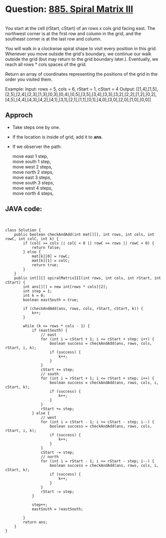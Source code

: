 # Question: [885. Spiral Matrix III](https://leetcode.com/problems/spiral-matrix-iii/)
<br>
You start at the cell (rStart, cStart) of an rows x cols grid facing east. The northwest corner is at the first row and column in the grid, and the southeast corner is at the last row and column.

You will walk in a clockwise spiral shape to visit every position in this grid. Whenever you move outside the grid's boundary, we continue our walk outside the grid (but may return to the grid boundary later.). Eventually, we reach all rows * cols spaces of the grid.

Return an array of coordinates representing the positions of the grid in the order you visited them.

Example:
Input: rows = 5, cols = 6, rStart = 1, cStart = 4
Output: [[1,4],[1,5],[2,5],[2,4],[2,3],[1,3],[0,3],[0,4],[0,5],[3,5],[3,4],[3,3],[3,2],[2,2],[1,2],[0,2],[4,5],[4,4],[4,3],[4,2],[4,1],[3,1],[2,1],[1,1],[0,1],[4,0],[3,0],[2,0],[1,0],[0,0]]

## Approch
* Take steps one by one.
* If the location is inside of grid, add it to **ans**.


* If we observer the path:

    move east 1 step,  
    move south 1 step,   
    move west 2 steps,  
    move north 2 steps,  
    move east 3 steps,  
    move south 3 steps,  
    move west 4 steps,  
    move north 4 steps,   

## JAVA code:
<br>

    class Solution {
        public boolean checkAndAdd(int mat[][], int rows, int cols, int rowC, int colC, int k) {
            if (colC >= cols || colC < 0 || rowC >= rows || rowC < 0) {
                return false;
            } else {
                mat[k][0] = rowC;
                mat[k][1] = colC;
                return true;
            }
        }
        public int[][] spiralMatrixIII(int rows, int cols, int rStart, int cStart) {
            int ans[][] = new int[rows * cols][2];
            int step = 1;
            int k = 0;
            boolean eastSouth = true;

            if (checkAndAdd(ans, rows, cols, rStart, cStart, k)) {
                k++;
            }

            while (k <= rows * cols - 1) {
                if (eastSouth) {
                    // east
                    for (int i = cStart + 1; i <= cStart + step; i++) {
                        boolean success = checkAndAdd(ans, rows, cols, rStart, i, k);
                        if (success) {
                            k++;
                        }
                    }
                    cStart += step;
                    // south
                    for (int i = rStart + 1; i <= rStart + step; i++) {
                        boolean success = checkAndAdd(ans, rows, cols, i, cStart, k);
                        if (success) {
                            k++;
                        }
                    }
                    rStart += step;
                } else {
                    // west
                    for (int i = cStart - 1; i >= cStart - step; i--) {
                        boolean success = checkAndAdd(ans, rows, cols, rStart, i, k);
                        if (success) {
                            k++;
                        }
                    }
                    cStart -= step;
                    // north
                    for (int i = rStart - 1; i >= rStart - step; i--) {
                        boolean success = checkAndAdd(ans, rows, cols, i, cStart, k);
                        if (success) {
                            k++;
                        }
                    }
                    rStart -= step;
                }

                step++;
                eastSouth = !eastSouth;

            }
            return ans;
        }
    }
